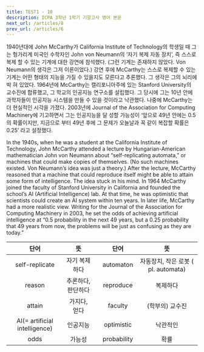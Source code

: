 ```yaml
---
title: TEST1 - 10
description: ICPA 3학년 1학기 기말고사 영어 본문
next_url: /articles/8
prev_url: /articles/6
---
```


1940년대에 John McCarthy가 California Institute of Technology의 학생일 때 그는 헝가리계 미국인 수학자인 John von Neumann의 ‘자기 복제 자동 장치’, 즉 스스로 복제 할 수 있는 기계에 대한 강연에 참석했다. (그런 기계는 존재하지 않았다. Von Neumann의 생각은 그저 이론이었다.) 강연 후에 McCarthy는 스스로 복제할 수 있는 기계는 어떤 형태의 지능을 가질 수 있을지도 모른다고 추론했다. 그 생각은 그의 뇌리에 박 혀 있었다. 1964년에 McCarthy는 캘리포니아주에 있는 Stanford University의 교수진에 합류했고, 그 학교의 인공지능 연구소를 설립했다. 그 당시에 그는 10년 안에 과학자들이 인공지능 시스템을 만들 수 있을 것이라고 낙관했다. 나중에 McCarthy는 더 현실적인 시각을 가졌다. 2003년에 Journal of the Association for Computing Machinery에 기고하면서 그는 인공지능을 달 성할 가능성이 ‘앞으로 49년 안에는 0.5의 확률이지만, 지금으로 부터 49년 후에 그 문제가 오늘날과 꼭 같이 복잡할 확률은 0.25’ 라고 설정했다.

In the 1940s, when he was a student at the California Institute of Technology, John McCarthy attended a lecture by Hungarian-American mathematician John von Neumann about “self-replicating automata,” or machines that could make copies of themselves. (No such machines existed. Von Neumann’s idea was just a theory.) After the lecture, McCarthy reasoned that a machine that could reproduce itself might be able to attain some form of intelligence. The idea stuck in his mind. In 1964 McCarthy joined the faculty of Stanford University in California and founded the school’s AI (Artificial Intelligence) lab. At that time, he was optimistic that scientists could create an AI system within ten years. In later life, McCarthy had a more realistic view. Writing for the Journal of the Association for Computing Machinery in 2003, he set the odds of achieving artificial intelligence at “0.5 probability in the next 49 years, but a 0.25 probability that 49 years from now, the problems will be just as confusing as they are today.”

|단어|뜻| |단어|뜻|
|:--------------:|:------------------------------:|-|:--------------:|:------------------------------:|
|self-replicate|자기 복제하다||automaton|자동장치, 작은 로봇 ( pl. automata)|
|reason|추론하다, 판단하다||reproduce|복제하다|
|attain|가지다, 얻다||faculty|(학부의) 교수진|
|AI(= artificial intelligence)|인공지능||optimistic|낙관적인|
|odds|가능성||probability|확률|
